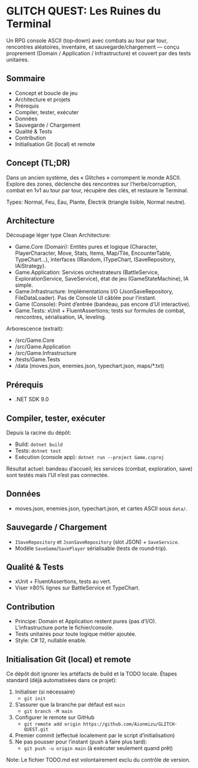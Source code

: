 ﻿# GLITCH QUEST: Les Ruines du Terminal

Un RPG console ASCII (top‑down) avec combats au tour par tour, rencontres aléatoires, inventaire, et sauvegarde/chargement — conçu proprement (Domain / Application / Infrastructure) et couvert par des tests unitaires.

## Sommaire
- Concept et boucle de jeu
- Architecture et projets
- Prérequis
- Compiler, tester, exécuter
- Données
- Sauvegarde / Chargement
- Qualité & Tests
- Contribution
- Initialisation Git (local) et remote

## Concept (TL;DR)
Dans un ancien système, des « Glitches » corrompent le monde ASCII. Explore des zones, déclenche des rencontres sur l’herbe/corruption, combat en 1v1 au tour par tour, récupère des clés, et restaure le Terminal.

Types: Normal, Feu, Eau, Plante, Électrik (triangle lisible, Normal neutre).

## Architecture
Découpage léger type Clean Architecture:
- Game.Core (Domain): Entités pures et logique (Character, PlayerCharacter, Move, Stats, Items, Map/Tile, EncounterTable, TypeChart…), interfaces (IRandom, ITypeChart, ISaveRepository, IAiStrategy).
- Game.Application: Services orchestrateurs (BattleService, ExplorationService, SaveService), état de jeu (GameStateMachine), IA simple.
- Game.Infrastructure: Implémentations I/O (JsonSaveRepository, FileDataLoader). Pas de Console UI câblée pour l’instant.
- Game (Console): Point d’entrée (bandeau, pas encore d’UI interactive).
- Game.Tests: xUnit + FluentAssertions; tests sur formules de combat, rencontres, sérialisation, IA, leveling.

Arborescence (extrait):
- /src/Game.Core
- /src/Game.Application
- /src/Game.Infrastructure
- /tests/Game.Tests
- /data (moves.json, enemies.json, typechart.json, maps/*.txt)

## Prérequis
- .NET SDK 9.0

## Compiler, tester, exécuter
Depuis la racine du dépôt:
- Build: `dotnet build`
- Tests: `dotnet test`
- Exécution (console app): `dotnet run --project Game.csproj`

Résultat actuel: bandeau d’accueil; les services (combat, exploration, save) sont testés mais l’UI n’est pas connectée.

## Données
- moves.json, enemies.json, typechart.json, et cartes ASCII sous `data/`.

## Sauvegarde / Chargement
- `ISaveRepository` et `JsonSaveRepository` (slot JSON) + `SaveService`.
- Modèle `SaveGame`/`SavePlayer` sérialisable (tests de round‑trip).

## Qualité & Tests
- xUnit + FluentAssertions, tests au vert.
- Viser ≥80% lignes sur BattleService et TypeChart.

## Contribution
- Principe: Domain et Application restent pures (pas d’I/O). L’infrastructure porte le fichier/console.
- Tests unitaires pour toute logique métier ajoutée.
- Style: C# 12, nullable enable.

## Initialisation Git (local) et remote
Ce dépôt doit ignorer les artéfacts de build et la TODO locale. Étapes standard (déjà automatisées dans ce projet):

1) Initialiser (si nécessaire)
   - `git init`
2) S’assurer que la branche par défaut est `main`
   - `git branch -M main`
3) Configurer le remote sur GitHub
   - `git remote add origin https://github.com/Aionmizu/GLITCH-QUEST.git`
4) Premier commit (effectué localement par le script d’initialisation)
5) Ne pas pousser pour l’instant (push à faire plus tard):
   - `git push -u origin main` (à exécuter seulement quand prêt)

Note: Le fichier TODO.md est volontairement exclu du contrôle de version.
